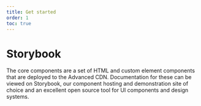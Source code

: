 ```yaml
---
title: Get started
order: 1
toc: true
---
```

# Storybook

The core components are a set of HTML and custom element components that are deployed to the Advanced CDN. Documentation for these can be viewed on Storybook, our component hosting and demonstration site of choice and an excellent open source tool for UI components and design systems.